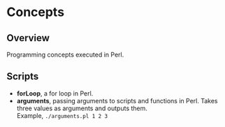 # Concepts

## Overview
Programming concepts executed in Perl.

## Scripts
* **forLoop**, a for loop in Perl. <br>
* **arguments**, passing arguments to scripts and functions in Perl. Takes three values as arguments and outputs them. <br>
  Example, `./arguments.pl 1 2 3` <br>
